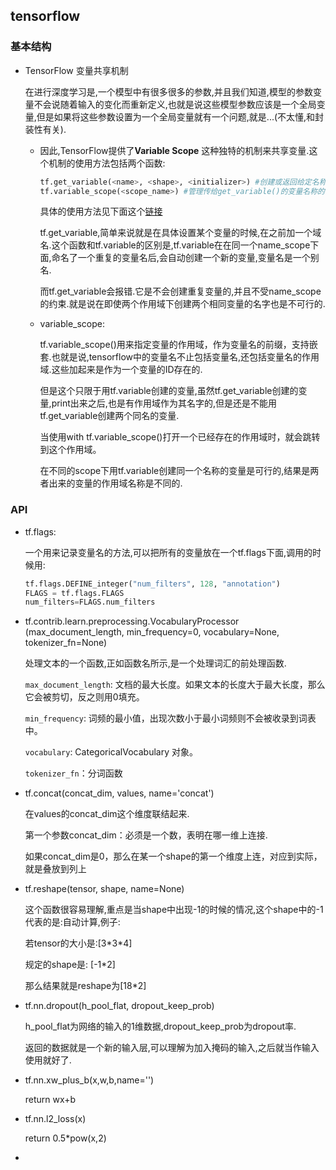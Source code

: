 ## tensorflow

### 基本结构

-   TensorFlow 变量共享机制

    在进行深度学习是,一个模型中有很多很多的参数,并且我们知道,模型的参数变量不会说随着输入的变化而重新定义,也就是说这些模型参数应该是一个全局变量,但是如果将这些参数设置为一个全局变量就有一个问题,就是...(不太懂,和封装性有关).

    -   因此,TensorFlow提供了**Variable Scope** 这种独特的机制来共享变量.这个机制的使用方法包括两个函数:

        ```python
        tf.get_variable(<name>, <shape>, <initializer>) #创建或返回给定名称的变量
        tf.variable_scope(<scope_name>) #管理传给get_variable()的变量名称的作用域
        ```

        具体的使用方法见下面这个[链接](https://www.jianshu.com/p/ab0d38725f88)

        tf.get_variable,简单来说就是在具体设置某个变量的时候,在之前加一个域名.这个函数和tf.variable的区别是,tf.variable在在同一个name_scope下面,命名了一个重复的变量名后,会自动创建一个新的变量,变量名是一个别名.

        而tf.get_variable会报错.它是不会创建重复变量的,并且不受name_scope的约束.就是说在即使两个作用域下创建两个相同变量的名字也是不可行的.

    -   variable_scope:

        tf.variable_scope()用来指定变量的作用域，作为变量名的前缀，支持嵌套.也就是说,tensorflow中的变量名不止包括变量名,还包括变量名的作用域.这些加起来是作为一个变量的ID存在的.

        但是这个只限于用tf.variable创建的变量,虽然tf.get_variable创建的变量,print出来之后,也是有作用域作为其名字的,但是还是不能用tf.get_variable创建两个同名的变量.

        当使用with tf.variable_scope()打开一个已经存在的作用域时，就会跳转到这个作用域。

        在不同的scope下用tf.variable创建同一个名称的变量是可行的,结果是两者出来的变量的作用域名称是不同的.

### API

-   tf.flags:

    一个用来记录变量名的方法,可以把所有的变量放在一个tf.flags下面,调用的时候用:

    ```python
    tf.flags.DEFINE_integer("num_filters", 128, "annotation")
    FLAGS = tf.flags.FLAGS
    num_filters=FLAGS.num_filters
    ```

-   tf.contrib.learn.preprocessing.VocabularyProcessor (max_document_length, min_frequency=0, vocabulary=None, tokenizer_fn=None)

    处理文本的一个函数,正如函数名所示,是一个处理词汇的前处理函数.

    `max_document_length`: 文档的最大长度。如果文本的长度大于最大长度，那么它会被剪切，反之则用0填充。 

    `min_frequency`: 词频的最小值，出现次数小于最小词频则不会被收录到词表中。 

    `vocabulary`: CategoricalVocabulary 对象。 

    `tokenizer_fn`：分词函数

-   tf.concat(concat_dim, values, name='concat')

    在values的concat_dim这个维度联结起来.

    第一个参数concat_dim：必须是一个数，表明在哪一维上连接.

    如果concat_dim是0，那么在某一个shape的第一个维度上连，对应到实际，就是叠放到列上

-   tf.reshape(tensor, shape, name=None) 

    这个函数很容易理解,重点是当shape中出现-1的时候的情况,这个shape中的-1代表的是:自动计算,例子:

    若tensor的大小是:[3\*3\*4]

    规定的shape是:	[-1*2]

    那么结果就是reshape为[18*2]

-   tf.nn.dropout(h_pool_flat, dropout_keep_prob)

    h_pool_flat为网络的输入的1维数据,dropout_keep_prob为dropout率.

    返回的数据就是一个新的输入层,可以理解为加入掩码的输入,之后就当作输入使用就好了.

-   tf.nn.xw_plus_b(x,w,b,name='')

    return wx+b

-   tf.nn.l2_loss(x)

    return 0.5*pow(x,2)

-   ​